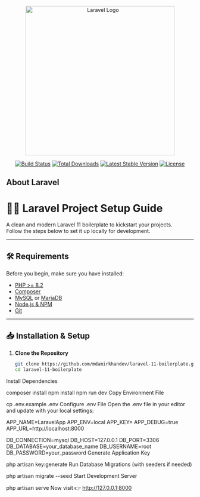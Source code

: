 <p align="center"><a href="https://laravel.com" target="_blank"><img src="https://raw.githubusercontent.com/laravel/art/master/logo-lockup/5%20SVG/2%20CMYK/1%20Full%20Color/laravel-logolockup-cmyk-red.svg" width="400" alt="Laravel Logo"></a></p>

<p align="center">
<a href="https://github.com/laravel/framework/actions"><img src="https://github.com/laravel/framework/workflows/tests/badge.svg" alt="Build Status"></a>
<a href="https://packagist.org/packages/laravel/framework"><img src="https://img.shields.io/packagist/dt/laravel/framework" alt="Total Downloads"></a>
<a href="https://packagist.org/packages/laravel/framework"><img src="https://img.shields.io/packagist/v/laravel/framework" alt="Latest Stable Version"></a>
<a href="https://packagist.org/packages/laravel/framework"><img src="https://img.shields.io/packagist/l/laravel/framework" alt="License"></a>
</p>

## About Laravel

# 🧑‍💻 Laravel Project Setup Guide

A clean and modern Laravel 11 boilerplate to kickstart your projects.  
Follow the steps below to set it up locally for development.  

---

## 🛠️ Requirements
Before you begin, make sure you have installed:
- [PHP >= 8.2](https://www.php.net/)  
- [Composer](https://getcomposer.org/)  
- [MySQL](https://www.mysql.com/) or [MariaDB](https://mariadb.org/)  
- [Node.js & NPM](https://nodejs.org/)  
- [Git](https://git-scm.com/)  

---

## 📥 Installation & Setup

1. **Clone the Repository**
   ```bash
   git clone https://github.com/mdamirkhandev/laravel-11-boilerplate.git
   cd laravel-11-boilerplate
Install Dependencies

composer install
npm install
npm run dev
Copy Environment File

cp .env.example .env
Configure .env File
Open the .env file in your editor and update with your local settings:

APP_NAME=LaravelApp
APP_ENV=local
APP_KEY=
APP_DEBUG=true
APP_URL=http://localhost:8000

DB_CONNECTION=mysql
DB_HOST=127.0.0.1
DB_PORT=3306
DB_DATABASE=your_database_name
DB_USERNAME=root
DB_PASSWORD=your_password
Generate Application Key

php artisan key:generate
Run Database Migrations (with seeders if needed)

php artisan migrate --seed
Start Development Server

php artisan serve
Now visit 👉 http://127.0.0.1:8000
